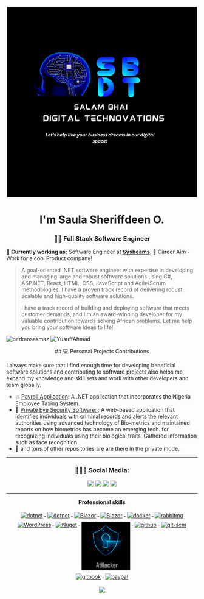 <p align="center">
    <img src="assets/header.png" alt="SBDT" height="500" width="500">
</p>
                  
<h1 align="center">  I'm Saula Sheriffdeen O.</h1>
<h3 align="center"> 👨‍💻 Full Stack Software Engineer</h3>

**💼 Currently working as:** Software Engineer at <a href="https://sysbeams.com/" target="_blank"><b>Sysbeams</b></a>.
🦸 Career Aim - Work for a cool Product company! 

> A goal-oriented .NET software engineer with expertise in developing and managing large and robust 
software solutions using C#, ASP.NET, React, HTML, CSS, JavaScript and Agile/Scrum methodologies. I have a proven track record of delivering 
robust, scalable and high-quality software solutions. 
>
> I have a track record of building and deploying software that meets customer demands, and I'm an award-winning developer for my 
valuable contribution towards solving African problems. Let me help you 
bring your software ideas to life!

<p align="left">
<img src="https://github-readme-stats.vercel.app/api/top-langs/?username=SalamBhai&layout=compact&theme=tokyonight&count_private=true" alt="berkansasmaz" height="160" />
<img src="https://github-readme-stats.vercel.app/api?username=SalamBhai&show_icons=true&theme=tokyonight&count_private=true" alt="YusuffAhmad" height="160" />
</p>

<p align="center">
## 💻 Personal Projects Contributions

I always make sure that I find enough time for developing beneficial software solutions and contributing to software projects also helps me expand my knowledge and skill sets and work with other developers and team globally.

- 💥 [Payroll Application](https://github.com/YusuffAhmad/PayRollManagmentSystem): A .NET application that incorporates the Nigeria Employee Taxing System.
- 🛒 [Private Eye Security Software: ](https://github.com/YusuffAhmad/PrivateEye): A web-based application that identifies individuals with criminal records and alerts the relevant authorities
using advanced technology of Bio-metrics and maintained reports on how biometrics has become an emerging tech. for recognizing individuals using their biological traits. Gathered information such as face recognition
- 🥇 and tons of other repositories are are there in the private mode.

</p>

<hr />

<h3 align="center"> 👨🏻‍💻 Social Media: </h4>
<p align="center"> 
 <a href="https://web.twitter.com/bhai_tweet" alt="Ahmad's twitter">
   <img src="https://img.shields.io/badge/-@SaulaSheriffdeen%231DA1F2?style=flat-square&logo=twitter&logoColor=ffffff" />
 </a>
 <a href="https://github.com/SalamBhai" alt="Saula Sheriffdeen">
   <img src="https://img.shields.io/badge/-@SaulaSheriffdeen-%23181717?style=flat-square&logo=github" />
 </a>
 <a href="https://www.linkedin.com/in/saula-sheriffdeen-a86373238/" alt="mukesh's linkedin">
   <img src="https://img.shields.io/badge/-@SaulaSheriffdeen-blue?style=flat-square&logo=Linkedin&logoColor=white&link=https://www.linkedin.com/in/yusuff-ahmad-o-a27233238/" />
 </a>
 <a>
   <img src="https://komarev.com/ghpvc/?username=SalamBhai&color=ff69b4&style=flat-square" />
 </a>
</p>

<hr />


<p align="center"> 
 <strong>
  Professional skills
  </strong>
</p>

<p align="center">
  <a href="https://dotnet.microsoft.com/">
    <img src="https://www.vectorlogo.zone/logos/dotnet/dotnet-ar21.svg" alt="dotnet" style="vertical-align:top; margin:4px;">
  </a>
  <a href="https://dotnet.microsoft.com/">
    <img src="https://upload.wikimedia.org/wikipedia/commons/e/ee/.NET_Core_Logo.svg" height="60px" alt="dotnet" style="vertical-align:top; margin:4px;">
  </a>
  <a href="https://dotnet.microsoft.com/apps/aspnet/web-apps/blazor">
    <img src="https://upload.wikimedia.org/wikipedia/commons/d/d0/Blazor.png" alt="Blazor" height="60px" style="vertical-align:top; margin:4px">
  </a>
   <a href="https://dotnet.microsoft.com/apps/aspnet/web-apps/blazor">
    <img src="https://www.vectorlogo.zone/logos/microsoft_azure/microsoft_azure-ar21.svg" alt="Blazor" height="60px" style="vertical-align:top; margin:4px">
  </a>
 
  <a href="https://hub.docker.com/">
    <img src="https://www.vectorlogo.zone/logos/docker/docker-ar21.svg" alt="docker" style="vertical-align:top; margin:4px">
  </a>
   <a href="https://www.rabbitmq.com">
    <img src="https://www.vectorlogo.zone/logos/rabbitmq/rabbitmq-ar21.svg" alt="rabbitmq" style="vertical-align:top; margin:4px">
  </a>
   <a href="https://wordpress.com">
    <img src="https://www.vectorlogo.zone/logos/wordpress/wordpress-ar21.svg" alt="WordPress" style="vertical-align:top; margin:4px">
  </a>
   <a href="https://www.nuget.org">
    <img src="https://www.vectorlogo.zone/logos/nuget/nuget-ar21.svg" alt="Nuget" style="vertical-align:top; margin:4px">
  </a>
   <a href="https://www.nuget.org/packages/AtHackers">
    <img src="https://github.com/SalamBhai/AtHackers/blob/master/assets/AtHackers.png" alt="AtHacker" style="vertical-align:top; margin:4px">
  </a>
  <a href="https://www.github.com">
    <img src="https://www.vectorlogo.zone/logos/github/github-ar21.svg" alt="github" style="vertical-align:top; margin:4px">
  </a>
  <a href="https://www.git.com">
    <img src="https://www.vectorlogo.zone/logos/git-scm/git-scm-ar21.svg" alt="git-scm" style="vertical-align:top; margin:4px">
  </a>
   <a href="https://www.gitbook.com">
    <img src="https://www.vectorlogo.zone/logos/gitbook/gitbook-ar21.svg" alt="gitbook" style="vertical-align:top; margin:4px">
  </a>
   <a href="https://www.gitbook.com">
    <img src="https://www.vectorlogo.zone/logos/paypal/paypal-ar21.svg" alt="paypal" style="vertical-align:top; margin:4px">
  </a>
</p>

<p align="center">
<img src="https://streak-stats.demolab.com?user=SalamBhai&theme=dark" />
</p>
